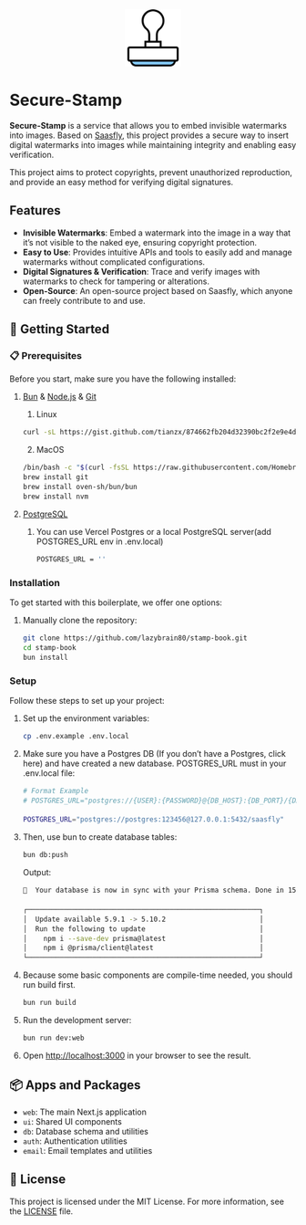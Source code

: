 
<div align="center" width="100%">
    <img src="./stamp-logo.svg" width="100" alt="" />
</div>

# Secure-Stamp

**Secure-Stamp** is a service that allows you to embed invisible watermarks into images. Based on [Saasfly](https://github.com/saasfly/saasfly/tree/main), this project provides a secure way to insert digital watermarks into images while maintaining integrity and enabling easy verification.

This project aims to protect copyrights, prevent unauthorized reproduction, and provide an easy method for verifying digital signatures.

## Features

- **Invisible Watermarks**: Embed a watermark into the image in a way that it’s not visible to the naked eye, ensuring copyright protection.
- **Easy to Use**: Provides intuitive APIs and tools to easily add and manage watermarks without complicated configurations.
- **Digital Signatures & Verification**: Trace and verify images with watermarks to check for tampering or alterations.
- **Open-Source**: An open-source project based on Saasfly, which anyone can freely contribute to and use.

## 🚀 Getting Started

### 📋 Prerequisites

Before you start, make sure you have the following installed:

1. [Bun](https://bun.sh/) & [Node.js](https://nodejs.org/) & [Git](https://git-scm.com/)

   1. Linux

    ```bash
   curl -sL https://gist.github.com/tianzx/874662fb204d32390bc2f2e9e4d2df0a/raw -o ~/downloaded_script.sh && chmod +x ~/downloaded_script.sh && source ~/downloaded_script.sh
    ```

   2. MacOS

    ```bash
   /bin/bash -c "$(curl -fsSL https://raw.githubusercontent.com/Homebrew/install/HEAD/install.sh)"
   brew install git
   brew install oven-sh/bun/bun
   brew install nvm
    ```

2. [PostgreSQL](https://www.postgresql.org/)
   1. You can use Vercel Postgres or a local PostgreSQL server(add POSTGRES_URL env in .env.local)
      ```bash
      POSTGRES_URL = ''
      ```

### Installation

To get started with this boilerplate, we offer one options:

1. Manually clone the repository:

   ```bash
   git clone https://github.com/lazybrain80/stamp-book.git
   cd stamp-book
   bun install
   ```

### Setup

Follow these steps to set up your project:

1. Set up the environment variables:

   ```bash
   cp .env.example .env.local
   ```

2. Make sure you have a Postgres DB (If you don’t have a Postgres, click here) and have created a new database.
POSTGRES_URL must in your .env.local file:

   ```bash
   # Format Example
   # POSTGRES_URL="postgres://{USER}:{PASSWORD}@{DB_HOST}:{DB_PORT}/{DATABASE}"

   POSTGRES_URL="postgres://postgres:123456@127.0.0.1:5432/saasfly"
   ```
3. Then, use bun to create database tables:

   ```bash
   bun db:push
   ```

   Output:
   ```bash
   🚀  Your database is now in sync with your Prisma schema. Done in 151ms

   ┌─────────────────────────────────────────────────────────┐
   │  Update available 5.9.1 -> 5.10.2                       │
   │  Run the following to update                            │
   │    npm i --save-dev prisma@latest                       │
   │    npm i @prisma/client@latest                          │
   └─────────────────────────────────────────────────────────┘
   ```
4. Because some basic components are compile-time needed, you should run build first.
   ```bash
   bun run build
   ```

2. Run the development server:

   ```bash
   bun run dev:web
   ```

3. Open [http://localhost:3000](http://localhost:3000) in your browser to see the result.

## 📦 Apps and Packages

- `web`: The main Next.js application
- `ui`: Shared UI components
- `db`: Database schema and utilities
- `auth`: Authentication utilities
- `email`: Email templates and utilities

## 📜 License

This project is licensed under the MIT License. For more information, see the [LICENSE](./LICENSE) file.